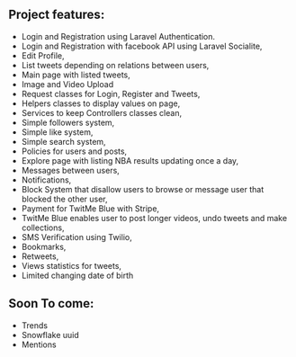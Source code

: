 
## Project features:


* Login and Registration using Laravel Authentication.
* Login and Registration with facebook API using Laravel Socialite,
* Edit Profile,
* List tweets depending on relations between users,
* Main page with listed tweets,
* Image and Video Upload
* Request classes for Login, Register and Tweets,
* Helpers classes to display values on page,
* Services to keep Controllers classes clean,
* Simple followers system,
* Simple like system,
* Simple search system,
* Policies for users and posts,
* Explore page with listing NBA results updating once a day,
* Messages between users,
* Notifications,
* Block System that disallow users to browse or message user that blocked the other user,
* Payment for TwitMe Blue with Stripe,
* TwitMe Blue enables user to post longer videos, undo tweets and make collections,
* SMS Verification using Twilio,
* Bookmarks,
* Retweets,
* Views statistics for tweets,
* Limited changing date of birth

## Soon To come:
* Trends
* Snowflake uuid
* Mentions

